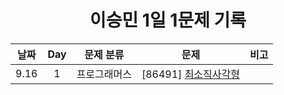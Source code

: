 <div align="center">
  
# 이승민 1일 1문제 기록

| 날짜 | Day | 문제 분류    | 문제                                   | 비고     |
| :--: | :-: | ------------ | -------------------------------------- | -------- |
| 9.16 |  1  | 프로그래머스 | [86491] [최소직사각형](./3주차/0916/) |          |

</div>
